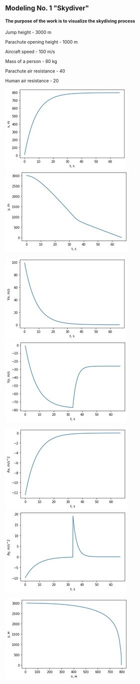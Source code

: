 ## Modeling No. 1 "Skydiver"
#### The purpose of the work is to visualize the skydiving process

Jump height - 3000 m

Parachute opening height - 1000 m

Aircraft speed - 100 m/s

Mass of a person - 80 kg

Parachute air resistance - 40

Human air resistance - 20


![x(t)](plots/x(t).jpg) ![y(t)](plots/y(t).jpg)

![Vx(t)](plots/Vx(t).jpg) ![Vy(t)](plots/Vy(t).jpg)

![Ax(t)](plots/Ax(t).jpg) ![Ay(t)](plots/Ay(t).jpg)

![y(x)](plots/y(x).jpg)
